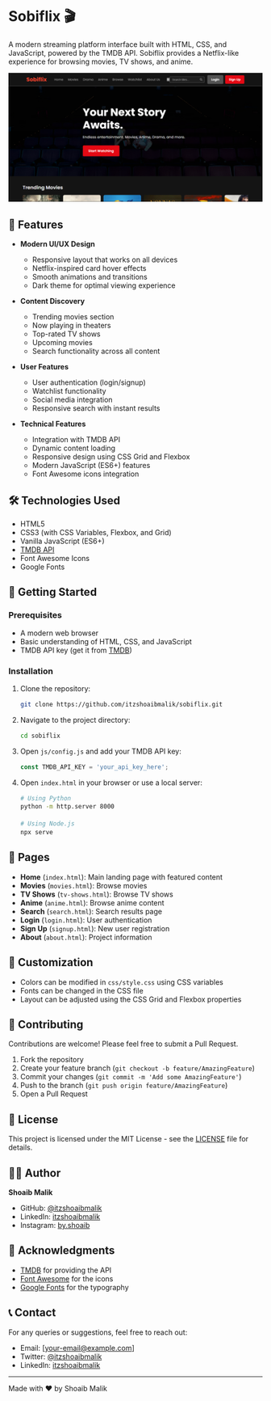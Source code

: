 # Sobiflix 🎬

A modern streaming platform interface built with HTML, CSS, and JavaScript, powered by the TMDB API. Sobiflix provides a Netflix-like experience for browsing movies, TV shows, and anime.

![Sobiflix Preview](preview.png)

## 🌟 Features

- **Modern UI/UX Design**
  - Responsive layout that works on all devices
  - Netflix-inspired card hover effects
  - Smooth animations and transitions
  - Dark theme for optimal viewing experience

- **Content Discovery**
  - Trending movies section
  - Now playing in theaters
  - Top-rated TV shows
  - Upcoming movies
  - Search functionality across all content

- **User Features**
  - User authentication (login/signup)
  - Watchlist functionality
  - Social media integration
  - Responsive search with instant results

- **Technical Features**
  - Integration with TMDB API
  - Dynamic content loading
  - Responsive design using CSS Grid and Flexbox
  - Modern JavaScript (ES6+) features
  - Font Awesome icons integration

## 🛠️ Technologies Used

- HTML5
- CSS3 (with CSS Variables, Flexbox, and Grid)
- Vanilla JavaScript (ES6+)
- [TMDB API](https://www.themoviedb.org/documentation/api)
- Font Awesome Icons
- Google Fonts

## 🚀 Getting Started

### Prerequisites

- A modern web browser
- Basic understanding of HTML, CSS, and JavaScript
- TMDB API key (get it from [TMDB](https://www.themoviedb.org/documentation/api))

### Installation

1. Clone the repository:
   ```bash
   git clone https://github.com/itzshoaibmalik/sobiflix.git
   ```

2. Navigate to the project directory:
   ```bash
   cd sobiflix
   ```

3. Open `js/config.js` and add your TMDB API key:
   ```javascript
   const TMDB_API_KEY = 'your_api_key_here';
   ```

4. Open `index.html` in your browser or use a local server:
   ```bash
   # Using Python
   python -m http.server 8000
   
   # Using Node.js
   npx serve
   ```

## 📱 Pages

- **Home** (`index.html`): Main landing page with featured content
- **Movies** (`movies.html`): Browse movies
- **TV Shows** (`tv-shows.html`): Browse TV shows
- **Anime** (`anime.html`): Browse anime content
- **Search** (`search.html`): Search results page
- **Login** (`login.html`): User authentication
- **Sign Up** (`signup.html`): New user registration
- **About** (`about.html`): Project information

## 🎨 Customization

- Colors can be modified in `css/style.css` using CSS variables
- Fonts can be changed in the CSS file
- Layout can be adjusted using the CSS Grid and Flexbox properties

## 🤝 Contributing

Contributions are welcome! Please feel free to submit a Pull Request.

1. Fork the repository
2. Create your feature branch (`git checkout -b feature/AmazingFeature`)
3. Commit your changes (`git commit -m 'Add some AmazingFeature'`)
4. Push to the branch (`git push origin feature/AmazingFeature`)
5. Open a Pull Request

## 📝 License

This project is licensed under the MIT License - see the [LICENSE](LICENSE) file for details.

## 👨‍💻 Author

**Shoaib Malik**
- GitHub: [@itzshoaibmalik](https://github.com/itzshoaibmalik)
- LinkedIn: [itzshoaibmalik](https://www.linkedin.com/in/itzshoaibmalik)
- Instagram: [by.shoaib](https://www.instagram.com/by.shoaib)

## 🙏 Acknowledgments

- [TMDB](https://www.themoviedb.org/) for providing the API
- [Font Awesome](https://fontawesome.com/) for the icons
- [Google Fonts](https://fonts.google.com/) for the typography

## 📞 Contact

For any queries or suggestions, feel free to reach out:
- Email: [your-email@example.com]
- Twitter: [@itzshoaibmalik](https://twitter.com/itzshoaibmalik)
- LinkedIn: [itzshoaibmalik](https://www.linkedin.com/in/itzshoaibmalik)

---

Made with ❤️ by Shoaib Malik 